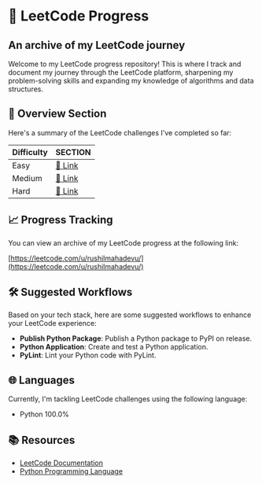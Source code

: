 # 🚀 LeetCode Progress

## An archive of my LeetCode journey


Welcome to my LeetCode progress repository! This is where I track and document my journey through the LeetCode platform, sharpening my problem-solving skills and expanding my knowledge of algorithms and data structures.

## 🎯 Overview Section

Here's a summary of the LeetCode challenges I've completed so far:

| Difficulty | SECTION
| ---------- | ---------
| Easy       | [🔗 Link](https://github.com/RushilMahadevu/LeetCode/tree/main/Easy)
| Medium     | [🔗 Link](https://github.com/RushilMahadevu/LeetCode/tree/main/Medium)
| Hard       | [🔗 Link](https://github.com/RushilMahadevu/Leetcode/blob/main/README.md)

## 📈 Progress Tracking

You can view an archive of my LeetCode progress at the following link:

[https://leetcode.com/u/rushilmahadevu/](https://leetcode.com/u/rushilmahadevu/)

## 🛠️ Suggested Workflows

Based on your tech stack, here are some suggested workflows to enhance your LeetCode experience:

- **Publish Python Package**: Publish a Python package to PyPI on release.
- **Python Application**: Create and test a Python application.
- **PyLint**: Lint your Python code with PyLint.

## 🌐 Languages

Currently, I'm tackling LeetCode challenges using the following language:

- Python 100.0%

## 📚 Resources

- [LeetCode Documentation](https://leetcode.com/docs/)
- [Python Programming Language](https://www.python.org/)
